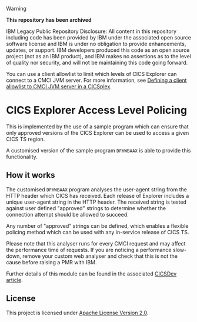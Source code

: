 > [!WARNING]
> **This repository has been archived**
> 
> IBM Legacy Public Repository Disclosure: All content in this repository including code has been provided by IBM under the associated open source software license and IBM is under no obligation to provide enhancements, updates, or support.
> IBM developers produced this code as an open source project (not as an IBM product), and IBM makes no assertions as to the level of quality nor security, and will not be maintaining this code going forward.

You can use a client allowlist to limit which levels of CICS Explorer can connect to a CMCI JVM server.
For more information, see [Defining a client allowlist to CMCI JVM server in a CICSplex](https://www.ibm.com/docs/en/cics-ts/6.x?topic=succs-defining-client-allowlist-cmci-jvm-server-in-cicsplex).

# CICS Explorer Access Level Policing

This is implemented by the use of a sample program which can ensure that only approved
versions of the CICS Explorer can be used to access a given CICS TS region.

A customised version of the sample program `DFHWBAAX` is able to provide this
functionality.

## How it works

The customised `DFHWBAAX` program analyses the user-agent string from the HTTP header
which CICS has received. Each release of Explorer includes a unique user-agent string in
the HTTP header. The received string is tested against user defined "approved" strings to
determine whether the connection attempt should be allowed to succeed.

Any number of "approved" strings can be defined, which enables a flexible policing method
which can be used with any in-service release of CICS TS.

Please note that this analyser runs for every CMCI request and may affect the performance
time of requests. If you are noticing a performance slow-down, remove your custom web
analyser and check that this is not the cause before raising a PMR with IBM.

Further details of this module can be found in the associated [CICSDev article][c].

## License

This project is licensed under [Apache License Version 2.0](LICENSE).

[c]: https://developer.ibm.com/cics/2016/09/12/a-customised-web-analyser-program-to-police-cics-explorer-access-levels
